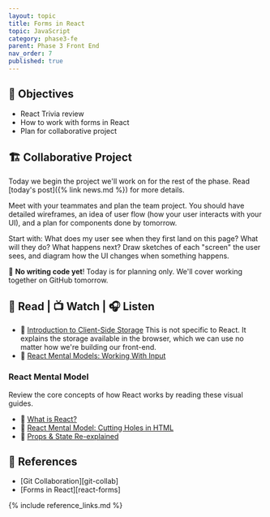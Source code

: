 ```yaml
---
layout: topic
title: Forms in React
topic: JavaScript
category: phase3-fe
parent: Phase 3 Front End
nav_order: 7
published: true
---
```


## 🎯 Objectives

- React Trivia review
- How to work with forms in React
- Plan for collaborative project

## 🏗️ Collaborative Project

Today we begin the project we'll work on for the rest of the phase. Read [today's post]({% link news.md %}) for more details.

Meet with your teammates and plan the team project. You should have detailed wireframes, an idea of user flow (how your user interacts with your UI), and a plan for components done by tomorrow.

Start with: What does my user see when they first land on this page? What will they do? What happens next? Draw sketches of each "screen" the user sees, and diagram how the UI changes when something happens.

🚫 **No writing code yet**! Today is for planning only. We'll cover working together on GitHub tomorrow.

## 📖 Read | 📺 Watch | 🎧 Listen

- 📖 [Introduction to Client-Side Storage](https://javascript.plainenglish.io/introduction-to-client-side-storage-31b103909fb9) This is not specific to React. It explains the storage available in the browser, which we can use no matter how we're building our front-end.
- 📖 [React Mental Models: Working With Input](https://learnreact.design/posts/react-mental-model-html-input)

### React Mental Model

Review the core concepts of how React works by reading these visual guides.

- 📖 [What is React?](https://learnreact.design/posts/what-is-react)
- 📖 [React Mental Model: Cutting Holes in HTML](https://learnreact.design/posts/react-mental-model-cut-holes-in-html-template)
- 📖 [Props & State Re-explained](https://learnreact.design/posts/props-state-reexplained)

## 🔖 References

- [Git Collaboration][git-collab]
- [Forms in React][react-forms]

{% include reference_links.md %}

